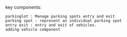 key components:

    parkinglot : Manage parking spots entry and exit
    parking spot : represent an individual parking spot
    entry exit : entry and exit of vehicles.
    adding vehicle component


